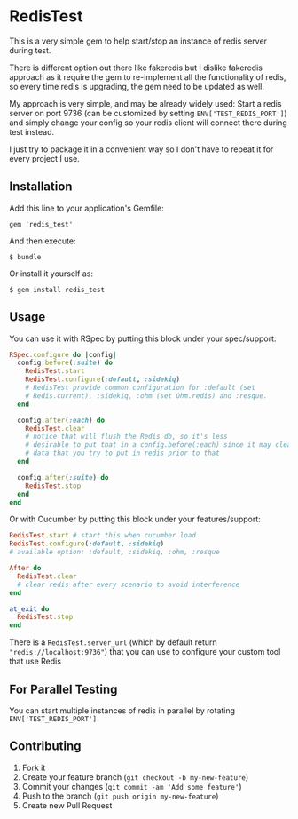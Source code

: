 # RedisTest

This is a very simple gem to help start/stop an instance of redis server
during test.

There is different option out there like fakeredis but I dislike
fakeredis approach as it require the gem to re-implement all the
functionality of redis, so every time redis is upgrading, the gem
need to be updated as well.

My approach is very simple, and may be already widely used:
Start a redis server on port 9736 (can be
customized by setting `ENV['TEST_REDIS_PORT']`) and simply change your
config so your redis client will connect there during test instead.

I just try to package it in a convenient way so I don't have to repeat
it for every project I use.

## Installation

Add this line to your application's Gemfile:

    gem 'redis_test'

And then execute:

    $ bundle

Or install it yourself as:

    $ gem install redis_test

## Usage

You can use it with RSpec by putting this block under your spec/support:

```ruby
RSpec.configure do |config|
  config.before(:suite) do
    RedisTest.start
    RedisTest.configure(:default, :sidekiq)
    # RedisTest provide common configuration for :default (set
    # Redis.current), :sidekiq, :ohm (set Ohm.redis) and :resque.
  end

  config.after(:each) do
    RedisTest.clear
    # notice that will flush the Redis db, so it's less
    # desirable to put that in a config.before(:each) since it may clean any
    # data that you try to put in redis prior to that
  end

  config.after(:suite) do
    RedisTest.stop
  end
end
```

Or with Cucumber by putting this block under your features/support:

```ruby
RedisTest.start # start this when cucumber load
RedisTest.configure(:default, :sidekiq)
# available option: :default, :sidekiq, :ohm, :resque

After do
  RedisTest.clear
  # clear redis after every scenario to avoid interference
end

at_exit do
  RedisTest.stop
end

```

There is a `RedisTest.server_url` (which by default return
`"redis://localhost:9736"`) that you can use to configure your custom tool
that use Redis

## For Parallel Testing
You can start multiple instances of redis in parallel by rotating
`ENV['TEST_REDIS_PORT']`

## Contributing

1. Fork it
2. Create your feature branch (`git checkout -b my-new-feature`)
3. Commit your changes (`git commit -am 'Add some feature'`)
4. Push to the branch (`git push origin my-new-feature`)
5. Create new Pull Request

